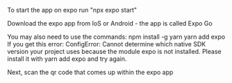 To start the app on expo run "npx expo start"

Download the expo app from IoS or Android - the app is called Expo Go

You may also need to use the commands: npm install -g yarn yarn add expo If you get this error: ConfigError: Cannot determine which native SDK version your project uses because the module expo is not installed. Please install it with yarn add expo and try again.

Next, scan the qr code that comes up within the expo app
